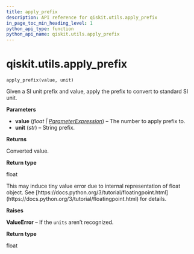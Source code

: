 ```yaml
---
title: apply_prefix
description: API reference for qiskit.utils.apply_prefix
in_page_toc_min_heading_level: 1
python_api_type: function
python_api_name: qiskit.utils.apply_prefix
---
```


<span id="qiskit-utils-apply-prefix" />

# qiskit.utils.apply\_prefix

<span id="qiskit.utils.apply_prefix" />

`apply_prefix(value, unit)`

Given a SI unit prefix and value, apply the prefix to convert to standard SI unit.

**Parameters**

*   **value** (*float |* [*ParameterExpression*](qiskit.circuit.ParameterExpression "qiskit.circuit.parameterexpression.ParameterExpression")) – The number to apply prefix to.
*   **unit** (*str*) – String prefix.

**Returns**

Converted value.

**Return type**

float

<Admonition title="Note" type="note">
  This may induce tiny value error due to internal representation of float object. See [https://docs.python.org/3/tutorial/floatingpoint.html](https://docs.python.org/3/tutorial/floatingpoint.html) for details.
</Admonition>

**Raises**

**ValueError** – If the `units` aren’t recognized.

**Return type**

float

